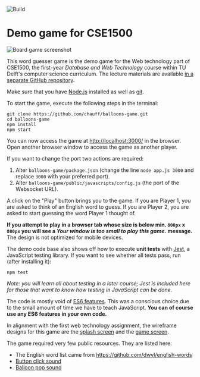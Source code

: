 ![Build](https://github.com/chauff/balloons-game/workflows/node.js.yml/badge.svg)

# Demo game for CSE1500

![Board game screenshot](screenshot.png)

This word guesser game is the demo game for the Web technology part of CSE1500, the first-year *Database and Web Technology* course within TU Delft's computer science curriculum. The lecture materials are available [in a separate GitHub repository](https://github.com/chauff/cse1500-web-transcripts). 

Make sure that you have [Node.js](https://nodejs.org/en/) installed as well as [git](https://git-scm.com/).

To start the game, execute the following steps in the terminal:

```console
git clone https://github.com/chauff/balloons-game.git
cd balloons-game
npm install
npm start
```

You can now access the game at [http://localhost:3000/](http://localhost:3000/) in the browser. Open another browser window to access the game as another player.

If you want to change the port two actions are required: 

1. Alter `balloons-game/package.json` (change the line `node app.js 3000` and replace `3000` with your preferred port).
2. Alter `balloons-game/public/javascripts/config.js` (the port of the Websocket URL).

A click on the "Play" button brings you to the game. If you are Player 1, you are asked to think of an English word to guess. If you are Player 2, you are asked to start guessing the word Player 1 thought of.

**If you attempt to play in a browser tab whose size is below min. `800px` x `800px` you will see a _Your window is too small to play this game._ message.** The design is not optimized for mobile devices.

The demo code base also shows off how to execute **unit tests** with [Jest](https://jestjs.io/), a JavaScript testing library. If you want to see whether all tests pass, run (after installing it):

```
npm test
```

*Note: you will learn all about testing in a later course; Jest is included here for those that want to know how testing in JavaScript can be done.*

The code is mostly void of [ES6 features](http://es6-features.org/). This was a conscious choice due to the small amount of time we have to teach JavaScript. **You can of course use any ES6 features in your own code.**

In alignment with the first web technology assignment, the wireframe designs for this game are the [splash screen](https://wireframe.cc/uInPWd) and the [game screen](https://wireframe.cc/z9NaMr).

The game required very few public resources. They are listed here:

- The English word list came from https://github.com/dwyl/english-words
- [Button click sound](http://www.pachd.com/button.html)
- [Balloon pop sound](https://bigsoundbank.com/detail-1023-explosion-far-away.html)
